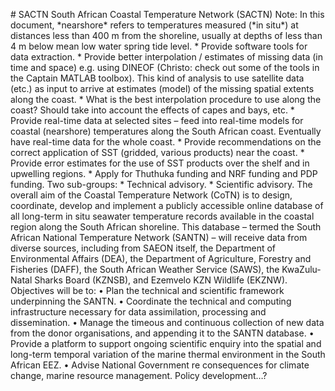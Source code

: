 \# SACTN South African Coastal Temperature Network (SACTN) Note: In this
document, \*nearshore\* refers to temperatures measured (\*in situ\*) at
distances less than 400 m from the shoreline, usually at depths of less
than 4 m below mean low water spring tide level. \* Provide software
tools for data extraction. \* Provide better interpolation / estimates
of missing data (in time and space) e.g. using DINEOF (Christo: check
out some of the tools in the Captain MATLAB toolbox). This kind of
analysis to use satellite data (etc.) as input to arrive at estimates
(model) of the missing spatial extents along the coast. \* What is the
best interpolation procedure to use along the coast? Should take into
account the effects of capes and bays, etc. \* Provide real-time data at
selected sites – feed into real-time models for coastal (nearshore)
temperatures along the South African coast. Eventually have real-time
data for the whole coast. \* Provide recommendations on the correct
application of SST (gridded, various products) near the coast. \*
Provide error estimates for the use of SST products over the shelf and
in upwelling regions. \* Apply for Thuthuka funding and NRF funding and
PDP funding. Two sub-groups: \* Technical advisory. \* Scientific
advisory. The overall aim of the Coastal Temperature Network (CoTN) is
to design, coordinate, develop and implement a publicly accessible
online database of all long-term in situ seawater temperature records
available in the coastal region along the South African shoreline. This
database – termed the South African National Temperature Network (SANTN)
– will receive data from diverse sources, including from SAEON itself,
the Department of Environmental Affairs (DEA), the Department of
Agriculture, Forestry and Fisheries (DAFF), the South African Weather
Service (SAWS), the KwaZulu-Natal Sharks Board (KZNSB), and Ezemvelo KZN
Wildlife (EKZNW). Objectives will be to: • Plan the technical and
scientific framework underpinning the SANTN. • Coordinate the technical
and computing infrastructure necessary for data assimilation, processing
and dissemination. • Manage the timeous and continuous collection of new
data from the donor organisations, and appending it to the SANTN
database. • Provide a platform to support ongoing scientific enquiry
into the spatial and long-term temporal variation of the marine thermal
environment in the South African EEZ. • Advise National Government re
consequences for climate change, marine resource management. Policy
development…?
